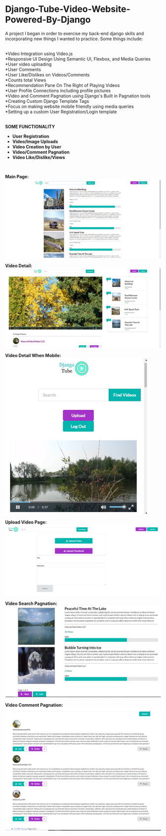 # Django-Tube-Video-Website-Powered-By-Django

A project I began in order to exercise my back-end django skills and incorporating new things I wanted to practice. Some things include:

<br/>*Video Integration using Video.js
<br/>*Responsive UI Design Using Semantic UI, Flexbox, and Media Queries 
<br/>*User video uploading
<br/>*User Comments
<br/>*User Like/Dislikes on Videos/Comments
<br/>*Counts total Views
<br/>*Recommendation Pane On The Right of Playing Videos
<br/>*User Profile Connections including profile pictures
<br/>*Video and Comment Pagnation using Django's Built in Pagnation tools
<br/>*Creating Custom Django Template Tags
<br/>*Focus on making website mobile friendly using media queries
<br/>*Setting up a custom User Registration/Login template

<br/> <b>SOME FUNCTIONALITY <b>  
<ul>  
  <li>User Registration</li>
  <li>Video/Image Uploads</li>
  <li>Video Creation by User</li>
  <li>Video/Comment Pagnation</li>
  <li>Video Like/Dislike/Views</li>
</ul>
<br/>

Main Page:
![Alt text](https://github.com/DanielLopezCS/Django-Tube-Video-Website-Powered-By-Django/blob/master/videos.png "Video Search Page")

Video Detail:
![Alt text](https://github.com/DanielLopezCS/Django-Tube-Video-Website-Powered-By-Django/blob/master/videodetail.png "Video Detail Page")

Video Detail When Mobile:
![Alt text](https://github.com/DanielLopezCS/Django-Tube-Video-Website-Powered-By-Django/blob/master/smalldetail.png "Mobile Main Page")

Upload Video Page:
![Alt text](https://github.com/DanielLopezCS/Django-Tube-Video-Website-Powered-By-Django/blob/master/upload.png "Upload Page")

Video Search Pagnation:
![Alt text](https://github.com/DanielLopezCS/Django-Tube-Video-Website-Powered-By-Django/blob/master/videospagnation.png "Video Search Pagnation")

Video Comment Pagnation:
![Alt text](https://github.com/DanielLopezCS/Django-Tube-Video-Website-Powered-By-Django/blob/master/commentpagnation.png "Video Comment Pagnation")


